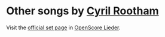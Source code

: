 
# Other songs by [Cyril Rootham](..)

Visit the [official set page] in [OpenScore Lieder].

[official set page]: https://musescore.com/openscore-lieder-corpus/sets/5105824
[OpenScore Lieder]: https://musescore.com/openscore-lieder-corpus
